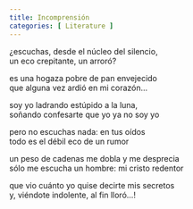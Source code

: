 ```yaml
---
title: Incomprensión
categories: [ Literature ]
---
```


¿escuchas, desde el núcleo del silencio, <br>
un eco crepitante, un arroró?<br>

es una hogaza pobre de pan envejecido<br>
que alguna vez ardió en mi corazón...<br>

soy yo ladrando estúpido a la luna,<br>
soñando confesarte que yo ya no soy yo<br>

pero no escuchas nada: en tus oídos <br>
todo es el débil eco de un rumor<br>

un peso de cadenas me dobla y me desprecia<br>
sólo me escucha un hombre: mi cristo redentor<br>

que vio cuánto yo quise decirte mis secretos<br>
y, viéndote indolente, al fin lloró...!


